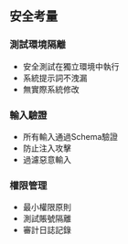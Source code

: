 ## 安全考量


### 測試環境隔離
- 安全測試在獨立環境中執行
- 系統提示詞不洩漏
- 無實際系統修改

### 輸入驗證
- 所有輸入通過Schema驗證
- 防止注入攻擊
- 過濾惡意輸入

### 權限管理
- 最小權限原則
- 測試賬號隔離
- 審計日誌記錄

